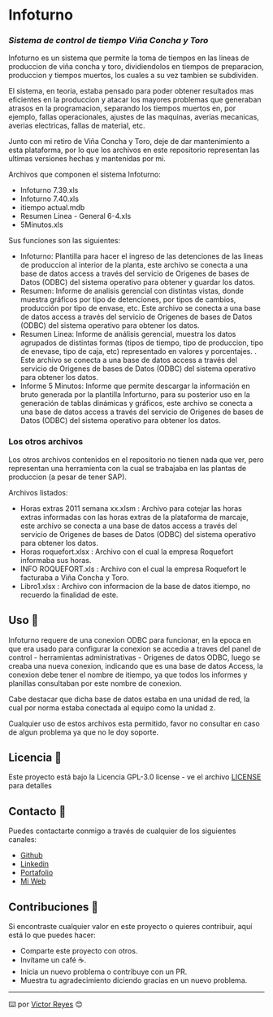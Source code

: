 # Infoturno
### _Sistema de control de tiempo Viña Concha y Toro_
Infoturno es un sistema que permite la toma de tiempos en las lineas de produccion de viña concha y toro, dividiendolos en tiempos de preparacion, produccion y tiempos muertos, los cuales a su vez tambien se subdividen.

El sistema, en teoria, estaba pensado para poder obtener resultados mas eficientes en la produccion y atacar los mayores problemas que generaban atrasos en la programacion, separando los tiempos muertos en, por ejemplo, fallas operacionales, ajustes de las maquinas, averias mecanicas, averias electricas, fallas de material, etc.

Junto con mi retiro de Viña Concha y Toro, deje de dar mantenimiento a esta plataforma, por lo que los archivos en este repositorio representan las ultimas versiones hechas y mantenidas por mi.

Archivos que componen el sistema Infoturno:

- Infoturno 7.39.xls
- Infoturno 7.40.xls
- itiempo actual.mdb
- Resumen Linea - General 6-4.xls
- 5Minutos.xls

Sus funciones son las siguientes:

- Infoturno: Plantilla para hacer el ingreso de las detenciones de las lineas de produccion al interior de la planta, este archivo se conecta a una base de datos access a través del servicio de Origenes de bases de Datos (ODBC) del sistema operativo para obtener y guardar los datos.
- Resumen: Informe de analisis gerencial con distintas vistas, donde muestra gráficos por tipo de detenciones, por tipos de cambios, producción por tipo de envase, etc. Este archivo se conecta a una base de datos access a través del servicio de Origenes de bases de Datos (ODBC) del sistema operativo para obtener los datos.
- Resumen Linea: Informe de análisis gerencial, muestra los datos agrupados de distintas formas (tipos de tiempo, tipo de produccion, tipo de enevase, tipo de caja, etc) representado en valores y porcentajes. . Este archivo se conecta a una base de datos access a través del servicio de Origenes de bases de Datos (ODBC) del sistema operativo para obtener los datos.
- Informe 5 Minutos: Informe que permite descargar la información en bruto generada por la plantilla Inforturno, para su posterior uso en la generación de tablas dinámicas y gráficos, este archivo se conecta a una base de datos access a través del servicio de Origenes de bases de Datos (ODBC) del sistema operativo para obtener los datos.

### Los otros archivos

Los otros archivos contenidos en el repositorio no tienen nada que ver, pero representan una herramienta con la cual se trabajaba en las plantas de produccion (a pesar de tener SAP).

Archivos listados:

- Horas extras 2011 semana xx.xlsm : Archivo para cotejar las horas extras informadas con las horas extras de la plataforma de marcaje, este archivo se conecta a una base de datos access a través del servicio de Origenes de bases de Datos (ODBC) del sistema operativo para obtener los datos.
- Horas roquefort.xlsx : Archivo con el cual la empresa Roquefort informaba sus horas.
- INFO ROQUEFORT.xls : Archivo con el cual la empresa Roquefort le facturaba a Viña Concha y Toro.
- Libro1.xlsx : Archivo con informacion de la base de datos itiempo, no recuerdo la finalidad de este.

## Uso 🚀
Infoturno requere de una conexion ODBC para funcionar, en la epoca en que era usado para configurar la conexion se accedia a traves del panel de control - herramientas administrativas - Origenes de datos ODBC, luego se creaba una nueva conexion, indicando que es una base de datos Access, la conexion debe tener el nombre de itiempo, ya que todos los informes y planillas consultaban por este nombre de conexion.

Cabe destacar que dicha base de datos estaba en una unidad de red, la cual por norma estaba conectada al equipo como la unidad z.

Cualquier uso de estos archivos esta permitido, favor no consultar en caso de algun problema ya que no le doy soporte.

## Licencia 📄
Este proyecto está bajo la Licencia GPL-3.0 license - ve el archivo [LICENSE](LICENSE) para detalles

## Contacto 📖
Puedes contactarte conmigo a través de cualquier de los siguientes canales:
- [Github](https://github.com/tenshi98)
- [Linkedin](https://www.linkedin.com/in/victor-reyes-galvez/)
- [Portafolio](https://tenshi98.github.io/portafolio/)
- [Mi Web](https://web.digitalcreations.cl/)

## Contribuciones 🎁
Si encontraste cualquier valor en este proyecto o quieres contribuir, aquí está lo que puedes hacer:

- Comparte este proyecto con otros.
- Invítame un café ☕.
- Inicia un nuevo problema o contribuye con un PR.
- Muestra tu agradecimiento diciendo gracias en un nuevo problema.

---

⌨️ por [Víctor Reyes](https://github.com/tenshi98) 😊
